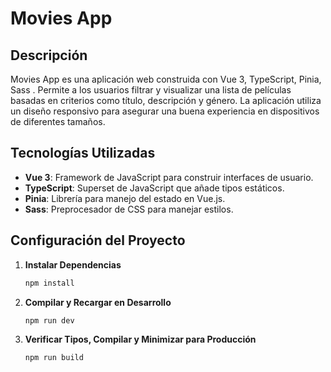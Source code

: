 # Movies App

## Descripción

Movies App es una aplicación web construida con Vue 3, TypeScript, Pinia, Sass . Permite a los usuarios filtrar y visualizar una lista de películas basadas en criterios como título, descripción y género. La aplicación utiliza un diseño responsivo para asegurar una buena experiencia en dispositivos de diferentes tamaños.

## Tecnologías Utilizadas

- **Vue 3**: Framework de JavaScript para construir interfaces de usuario.
- **TypeScript**: Superset de JavaScript que añade tipos estáticos.
- **Pinia**: Librería para manejo del estado en Vue.js.
- **Sass**: Preprocesador de CSS para manejar estilos.

## Configuración del Proyecto

1. **Instalar Dependencias**

    ```sh
    npm install
    ```

2. **Compilar y Recargar en Desarrollo**

    ```sh
    npm run dev
    ```

3. **Verificar Tipos, Compilar y Minimizar para Producción**

    ```sh
    npm run build
    ```